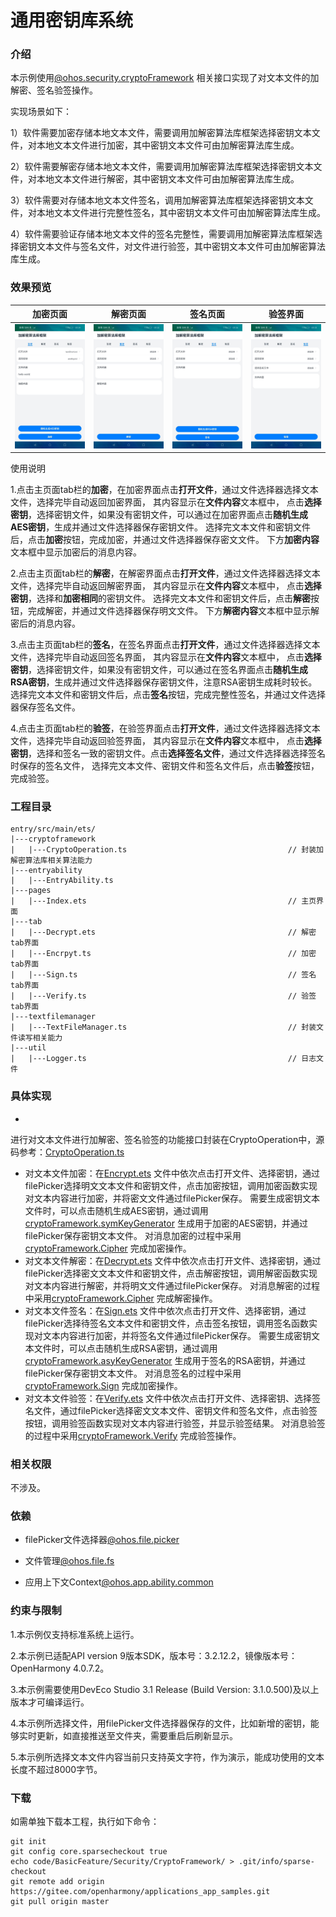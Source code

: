 # 通用密钥库系统

### 介绍

本示例使用[@ohos.security.cryptoFramework](https://gitee.com/openharmony/docs/blob/master/zh-cn/application-dev/reference/apis/js-apis-cryptoFramework.md)
相关接口实现了对文本文件的加解密、签名验签操作。

实现场景如下：

1）软件需要加密存储本地文本文件，需要调用加解密算法库框架选择密钥文本文件，对本地文本文件进行加密，其中密钥文本文件可由加解密算法库生成。

2）软件需要解密存储本地文本文件，需要调用加解密算法库框架选择密钥文本文件，对本地文本文件进行解密，其中密钥文本文件可由加解密算法库生成。

3）软件需要对存储本地文本文件签名，调用加解密算法库框架选择密钥文本文件，对本地文本文件进行完整性签名，其中密钥文本文件可由加解密算法库生成。

4）软件需要验证存储本地文本文件的签名完整性，需要调用加解密算法库框架选择密钥文本文件与签名文件，对文件进行验签，其中密钥文本文件可由加解密算法库生成。

### 效果预览

| 加密页面                                 | 解密页面                                 | 签名页面                              | 验签界面                                |
|--------------------------------------|--------------------------------------|-----------------------------------|-------------------------------------|
| ![](screenshots/device/encrypt.jpeg) | ![](screenshots/device/decrypt.jpeg) | ![](screenshots/device/sign.jpeg) | ![](screenshots/device/verify.jpeg) |

使用说明

1.点击主页面tab栏的**加密**，在加密界面点击**打开文件**，通过文件选择器选择文本文件，选择完毕自动返回加密界面，
其内容显示在**文件内容**文本框中，
点击**选择密钥**，选择密钥文件，如果没有密钥文件，可以通过在加密界面点击**随机生成AES密钥**，生成并通过文件选择器保存密钥文件。
选择完文本文件和密钥文件后，点击**加密**按钮，完成加密，并通过文件选择器保存密文文件。
下方**加密内容**文本框中显示加密后的消息内容。

2.点击主页面tab栏的**解密**，在解密界面点击**打开文件**，通过文件选择器选择文本文件，选择完毕自动返回解密界面，
其内容显示在**文件内容**文本框中，
点击**选择密钥**，选择和**加密相同**的密钥文件。
选择完文本文件和密钥文件后，点击**解密**按钮，完成解密，并通过文件选择器保存明文文件。
下方**解密内容**文本框中显示解密后的消息内容。

3.点击主页面tab栏的**签名**，在签名界面点击**打开文件**，通过文件选择器选择文本文件，选择完毕自动返回签名界面，
其内容显示在**文件内容**文本框中，
点击**选择密钥**，选择密钥文件，如果没有密钥文件，可以通过在签名界面点击**随机生成RSA密钥**，生成并通过文件选择器保存密钥文件，注意RSA密钥生成耗时较长。
选择完文本文件和密钥文件后，点击**签名**按钮，完成完整性签名，并通过文件选择器保存签名文件。

4.点击主页面tab栏的**验签**，在验签界面点击**打开文件**，通过文件选择器选择文本文件，选择完毕自动返回验签界面，
其内容显示在**文件内容**文本框中，
点击**选择密钥**，选择和签名一致的密钥文件。点击**选择签名文件**，通过文件选择器选择签名时保存的签名文件，
选择完文本文件、密钥文件和签名文件后，点击**验签**按钮，完成验签。

### 工程目录

```
entry/src/main/ets/
|---cryptoframework
|   |---CryptoOperation.ts                                    // 封装加解密算法库相关算法能力
|---entryability
|   |---EntryAbility.ts       
|---pages
|   |---Index.ets                                             // 主页界面
|---tab
|   |---Decrypt.ets                                           // 解密tab界面
|   |---Encrpyt.ts                                            // 加密tab界面
|   |---Sign.ts                                               // 签名tab界面
|   |---Verify.ts                                             // 验签tab界面
|---textfilemanager
|   |---TextFileManager.ts                                    // 封装文件读写相关能力
|---util
|   |---Logger.ts                                             // 日志文件
```

### 具体实现

*

进行对文本文件进行加解密、签名验签的功能接口封装在CryptoOperation中，源码参考：[CryptoOperation.ts](entry/src/main/ets/cryptoframework/CryptoOperation.ts)

* 对文本文件加密：在[Encrypt.ets](entry/src/main/ets/tab/Encrypt.ets)
  文件中依次点击打开文件、选择密钥，通过filePicker选择明文文本文件和密钥文件，点击加密按钮，调用加密函数实现对文本内容进行加密，并将密文文件通过filePicker保存。
  需要生成密钥文本文件时，可以点击随机生成AES密钥，通过调用[cryptoFramework.symKeyGenerator](https://gitee.com/openharmony/docs/blob/master/zh-cn/application-dev/reference/apis/js-apis-cryptoFramework.md#symkeygenerator)
  生成用于加密的AES密钥，并通过filePicker保存密钥文本文件。
  对消息加密的过程中采用[cryptoFramework.Cipher](https://gitee.com/openharmony/docs/blob/master/zh-cn/application-dev/reference/apis/js-apis-cryptoFramework.md#cipher)
  完成加密操作。
* 对文本文件解密：在[Decrypt.ets](entry/src/main/ets/tab/Decrypt.ets)
  文件中依次点击打开文件、选择密钥，通过filePicker选择密文文本文件和密钥文件，点击解密按钮，调用解密函数实现对文本内容进行解密，并将明文文件通过filePicker保存。
  对消息解密的过程中采用[cryptoFramework.Cipher](https://gitee.com/openharmony/docs/blob/master/zh-cn/application-dev/reference/apis/js-apis-cryptoFramework.md#cipher)
  完成解密操作。
* 对文本文件签名：在[Sign.ets](entry/src/main/ets/tab/Sign.ets)
  文件中依次点击打开文件、选择密钥，通过filePicker选择待签名文本文件和密钥文件，点击签名按钮，调用签名函数实现对文本内容进行加密，并将签名文件通过filePicker保存。
  需要生成密钥文本文件时，可以点击随机生成RSA密钥，通过调用[cryptoFramework.asyKeyGenerator](https://gitee.com/openharmony/docs/blob/master/zh-cn/application-dev/reference/apis/js-apis-cryptoFramework.md#asykeygenerator)
  生成用于签名的RSA密钥，并通过filePicker保存密钥文本文件。
  对消息签名的过程中采用[cryptoFramework.Sign](https://gitee.com/openharmony/docs/blob/master/zh-cn/application-dev/reference/apis/js-apis-cryptoFramework.md#sign)
  完成加密操作。
* 对文本文件验签：在[Verify.ets](entry/src/main/ets/tab/Verify.ets)
  文件中依次点击打开文件、选择密钥、选择签名文件，通过filePicker选择密文文本文件、密钥文件和签名文件，点击验签按钮，调用验签函数实现对文本内容进行验签，并显示验签结果。
  对消息验签的过程中采用[cryptoFramework.Verify](https://gitee.com/openharmony/docs/blob/master/zh-cn/application-dev/reference/apis/js-apis-cryptoFramework.md#verify)
  完成验签操作。

### 相关权限

不涉及。

### 依赖

* filePicker文件选择器[@ohos.file.picker](https://gitee.com/openharmony/docs/blob/master/zh-cn/application-dev/reference/apis/js-apis-file-picker.md)

* 文件管理[@ohos.file.fs](https://gitee.com/openharmony/docs/blob/master/zh-cn/application-dev/reference/apis/js-apis-file-fs.md)

* 应用上下文Context[@ohos.app.ability.common](https://gitee.com/openharmony/docs/blob/master/zh-cn/application-dev/reference/apis/js-apis-app-ability-common.md)

### 约束与限制

1.本示例仅支持标准系统上运行。

2.本示例已适配API version 9版本SDK，版本号：3.2.12.2，镜像版本号：OpenHarmony 4.0.7.2。

3.本示例需要使用DevEco Studio 3.1 Release (Build Version: 3.1.0.500)及以上版本才可编译运行。

4.本示例所选择文件，用filePicker文件选择器保存的文件，比如新增的密钥，能够实时更新，如直接推送至文件夹，需要重启后刷新显示。

5.本示例所选择文本文件内容当前只支持英文字符，作为演示，能成功使用的文本长度不超过8000字节。

### 下载

如需单独下载本工程，执行如下命令：

```
git init
git config core.sparsecheckout true
echo code/BasicFeature/Security/CryptoFramework/ > .git/info/sparse-checkout
git remote add origin https://gitee.com/openharmony/applications_app_samples.git
git pull origin master

```